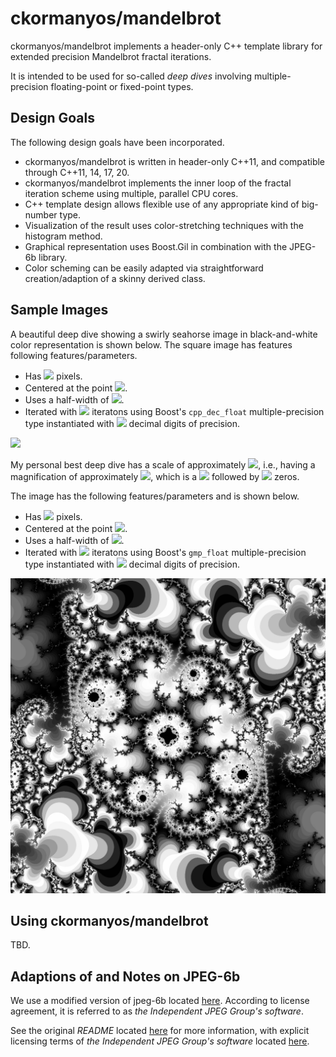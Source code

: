 ﻿ckormanyos/mandelbrot
==================

ckormanyos/mandelbrot implements a header-only C++ template library for
extended precision Mandelbrot fractal iterations.

It is intended to be used for so-called _deep_ _dives_ involving multiple-precision
floating-point or fixed-point types.

## Design Goals

The following design goals have been incorporated.
  - ckormanyos/mandelbrot is written in header-only C++11, and compatible through C++11, 14, 17, 20.
  - ckormanyos/mandelbrot implements the inner loop of the fractal iteration scheme using multiple, parallel CPU cores.
  - C++ template design allows flexible use of any appropriate kind of big-number type.
  - Visualization of the result uses color-stretching techniques with the histogram method.
  - Graphical representation uses Boost.Gil in combination with the JPEG-6b library.
  - Color scheming can be easily adapted via straightforward creation/adaption of a skinny derived class.

## Sample Images

A beautiful deep dive showing a swirly seahorse image in black-and-white color representation
is shown below. The square image has features following features/parameters.

  - Has <img src="https://render.githubusercontent.com/render/math?math=2048\,\times\,2048"> pixels.
  - Centered at the point <img src="https://render.githubusercontent.com/render/math?math=(-0.7453983606667815,\,0.1125046349959942)">.
  - Uses a half-width of <img src="https://render.githubusercontent.com/render/math?math=1.76E-12">.
  - Iterated with <img src="https://render.githubusercontent.com/render/math?math=2,000"> iteratons using Boost's `cpp_dec_float` multiple-precision type instantiated with <img src="https://render.githubusercontent.com/render/math?math=37"> decimal digits of precision.

![](./images/mandelbrot_MANDELBROT_05_SEAHORSES.jpg)

My personal best deep dive has a scale of approximately
<img src="https://render.githubusercontent.com/render/math?math=10^{-311}">,
i.e., having a magnification of approximately
<img src="https://render.githubusercontent.com/render/math?math=10^{311}">,
which is a
<img src="https://render.githubusercontent.com/render/math?math=1">
followed by
<img src="https://render.githubusercontent.com/render/math?math=311">
zeros.

The image has the following features/parameters and is shown below.

  - Has <img src="https://render.githubusercontent.com/render/math?math=1536\,\times\,1536"> pixels.
  - Centered at the point <img src="https://render.githubusercontent.com/render/math?math=(0.360240443437614363236125244449545308482607807958585750488375\8147401953460592181003117529367227734263962337317297249877373200353726832853176645324012185215795542886617265643241347022999628170292133299808952080363631045466396981062043845665550013229856190047178627811926940463627487428630164673545744227794432269826223565941304302324584724208166526234929748917304192526511276727824072923155744802070058,\,-0.6413130610648031748603750151793020665794949522823052595561775430644485741727536902556370230689681162370740565537072149790106973211105273740851993394803287437606238596262287731075999483940467161288840614581091294325709988992269165007394305732683208318834672366947550710920088501655704252385244481168836426277052232593412981472237968353661477793530336607247738951625817755401065045362273039788332245567">.
  - Uses a half-width of <img src="https://render.githubusercontent.com/render/math?math=4.4^{-311}">.
  - Iterated with <img src="https://render.githubusercontent.com/render/math?math=60,000"> iteratons using Boost's `gmp_float` multiple-precision type instantiated with <img src="https://render.githubusercontent.com/render/math?math=365"> decimal digits of precision.

![](./images/mandelbrot_MANDELBROT_20_ZOOM_VERY_DEEP_00.jpg)

## Using ckormanyos/mandelbrot

TBD.

## Adaptions of and Notes on JPEG-6b

We use a modified version of jpeg-6b located [here](./jpeg-6b-2022).
According to license agreement, it is referred to as
_the_ _Independent_ _JPEG_ _Group's_ _software_.

See the original _README_ located [here](./jpeg-6b-2022)
for more information, with explicit licensing terms
of _the_ _Independent_ _JPEG_ _Group's_ _software_ located
[here](https://github.com/ckormanyos/mandelbrot/blob/78114ab4bc2ba14e9abe8f113f2e0cf4d422cb9f/jpeg-6b-2022/README#L111).

